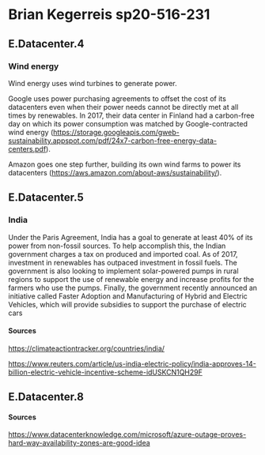 # Brian Kegerreis sp20-516-231
## E.Datacenter.4
### Wind energy
Wind energy uses wind turbines to generate power. 

Google uses power purchasing agreements to offset the cost of its datacenters even when their power needs cannot be directly met at all times by renewables. In 2017, their data center in Finland had a carbon-free day on which its power consumption was matched by Google-contracted wind energy (<https://storage.googleapis.com/gweb-sustainability.appspot.com/pdf/24x7-carbon-free-energy-data-centers.pdf>).

Amazon goes one step further, building its own wind farms to power its datacenters (<https://aws.amazon.com/about-aws/sustainability/>).

## E.Datacenter.5
### India
Under the Paris Agreement, India has a goal to generate at least 40% of its power from non-fossil sources. To help accomplish this, the Indian government charges a tax on produced and imported coal. As of 2017, investment in renewables has outpaced investment in fossil fuels. The government is also looking to implement solar-powered pumps in rural regions to support the use of renewable energy and increase profits for the farmers who use the pumps. Finally, the government recently announced an initiative called Faster Adoption and Manufacturing of Hybrid and Electric Vehicles, which will provide subsidies to support the purchase of electric cars

#### Sources
<https://climateactiontracker.org/countries/india/>

<https://www.reuters.com/article/us-india-electric-policy/india-approves-14-billion-electric-vehicle-incentive-scheme-idUSKCN1QH29F>

## E.Datacenter.8

#### Sources
<https://www.datacenterknowledge.com/microsoft/azure-outage-proves-hard-way-availability-zones-are-good-idea>
